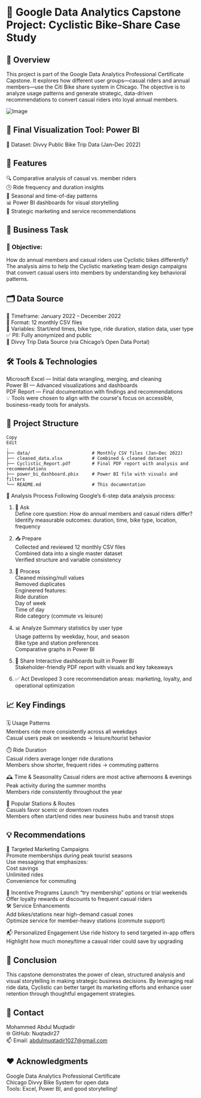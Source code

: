 # 🚴 Google Data Analytics Capstone Project: Cyclistic Bike-Share Case Study

## 🚀 Overview
This project is part of the Google Data Analytics Professional Certificate Capstone. It explores how different user groups—casual riders and annual members—use the Citi Bike share system in Chicago. The objective is to analyze usage patterns and generate strategic, data-driven recommendations to convert casual riders into loyal annual members.

![Image](https://github.com/user-attachments/assets/b6199673-5ac6-4677-82ae-875572f5bc04)             


## 🔗 Final Visualization Tool: Power BI         
📁 Dataset: Divvy Public Bike Trip Data (Jan–Dec 2022)               

## 🌟 Features
🔍 Comparative analysis of casual vs. member riders                 
🕒 Ride frequency and duration insights          
📅 Seasonal and time-of-day patterns         
📊 Power BI dashboards for visual storytelling           
💼 Strategic marketing and service recommendations              


## 🧭 Business Task
### 🎯 Objective:          
How do annual members and casual riders use Cyclistic bikes differently?               
The analysis aims to help the Cyclistic marketing team design campaigns that convert casual users into members by understanding key behavioral patterns.              

## 🗂️ Data Source
📆 Timeframe: January 2022 – December 2022           
📄 Format: 12 monthly CSV files           
🧩 Variables: Start/end times, bike type, ride duration, station data, user type             
✅ PII: Fully anonymized and public          
🔗 Divvy Trip Data Source (via Chicago’s Open Data Portal)             

## 🛠️ Tools & Technologies          
Microsoft Excel — Initial data wrangling, merging, and cleaning         
Power BI — Advanced visualizations and dashboards           
PDF Report — Final documentation with findings and recommendations              
💡 Tools were chosen to align with the course's focus on accessible, business-ready tools for analysts.                 


## 📂 Project Structure

```
Copy
Edit
.
├── data/                       # Monthly CSV files (Jan–Dec 2022)
├── cleaned_data.xlsx           # Combined & cleaned dataset
├── Cyclistic_Report.pdf        # Final PDF report with analysis and recommendations
├── power_bi_dashboard.pbix     # Power BI file with visuals and filters
└── README.md                   # This documentation

```
🔎 Analysis Process
Following Google’s 6-step data analysis process:         

1. 🧠 Ask          
Define core question: How do annual members and casual riders differ?             
Identify measurable outcomes: duration, time, bike type, location, frequency             

2. 📥 Prepare         
Collected and reviewed 12 monthly CSV files            
Combined data into a single master dataset           
Verified structure and variable consistency             

3. 🧹 Process            
Cleaned missing/null values           
Removed duplicates        
Engineered features:             
Ride duration           
Day of week           
Time of day            
Ride category (commute vs leisure)        

4. 📊 Analyze
Summary statistics by user type           
Usage patterns by weekday, hour, and season         
Bike type and station preferences         
Comparative graphs in Power BI            

5. 📢 Share
Interactive dashboards built in Power BI         
Stakeholder-friendly PDF report with visuals and key takeaways           

6. ✅ Act
Developed 3 core recommendation areas: marketing, loyalty, and operational optimization      

## 📈 Key Findings     
🗓️ Usage Patterns           
Members ride more consistently across all weekdays          
Casual users peak on weekends → leisure/tourist behavior            

      
⏱️ Ride Duration           
Casual riders average longer ride durations           
Members show shorter, frequent rides → commuting patterns               



🕰️ Time & Seasonality
Casual riders are most active afternoons & evenings            
Peak activity during the summer months               
Members ride consistently throughout the year              



📍 Popular Stations & Routes         
Casuals favor scenic or downtown routes             
Members often start/end rides near business hubs and transit stops             



## 💡 Recommendations
🎯 Targeted Marketing Campaigns          
Promote memberships during peak tourist seasons            
Use messaging that emphasizes:          
Cost savings           
Unlimited rides            
Convenience for commuting         
   

🎁 Incentive Programs
Launch “try membership” options or trial weekends         
Offer loyalty rewards or discounts to frequent casual riders           
🛠️ Service Enhancements         
Add bikes/stations near high-demand casual zones        
Optimize service for member-heavy stations (commute support)      


📬 Personalized Engagement
Use ride history to send targeted in-app offers          
Highlight how much money/time a casual rider could save by upgrading        


## 🏁 Conclusion
This capstone demonstrates the power of clean, structured analysis and visual storytelling in making strategic business decisions. By leveraging real ride data, Cyclistic can better target its marketing efforts and enhance user retention through thoughtful engagement strategies.        

## 📧 Contact         
Mohammed Abdul Muqtadir      
🌐 GitHub: Nuqtadir27                    
📫 Email: abdulmuqtadir1027@gmail.com                

## ❤️ Acknowledgments
Google Data Analytics Professional Certificate      
Chicago Divvy Bike System for open data          
Tools: Excel, Power BI, and good storytelling!
        
